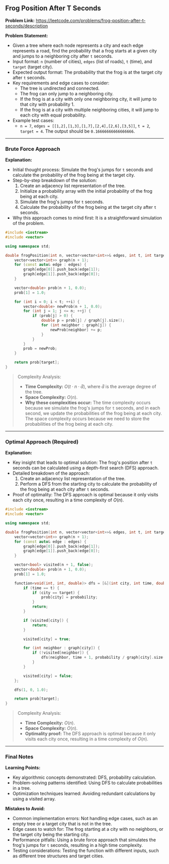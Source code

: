 ## Frog Position After T Seconds
**Problem Link:** https://leetcode.com/problems/frog-position-after-t-seconds/description

**Problem Statement:**
- Given a tree where each node represents a city and each edge represents a road, find the probability that a frog starts at a given city and jumps to a neighboring city after `t` seconds.
- Input format: `n` (number of cities), `edges` (list of roads), `t` (time), and `target` (target city).
- Expected output format: The probability that the frog is at the target city after `t` seconds.
- Key requirements and edge cases to consider:
  - The tree is undirected and connected.
  - The frog can only jump to a neighboring city.
  - If the frog is at a city with only one neighboring city, it will jump to that city with probability 1.
  - If the frog is at a city with multiple neighboring cities, it will jump to each city with equal probability.
- Example test cases:
  - `n = 7`, `edges = [[1,2],[1,3],[1,7],[2,4],[2,6],[3,5]]`, `t = 2`, `target = 4`. The output should be `0.16666666666666666`.

---

### Brute Force Approach
**Explanation:**
- Initial thought process: Simulate the frog's jumps for `t` seconds and calculate the probability of the frog being at the target city.
- Step-by-step breakdown of the solution:
  1. Create an adjacency list representation of the tree.
  2. Initialize a probability array with the initial probability of the frog being at each city.
  3. Simulate the frog's jumps for `t` seconds.
  4. Calculate the probability of the frog being at the target city after `t` seconds.
- Why this approach comes to mind first: It is a straightforward simulation of the problem.

```cpp
#include <iostream>
#include <vector>

using namespace std;

double frogPosition(int n, vector<vector<int>>& edges, int t, int target) {
    vector<vector<int>> graph(n + 1);
    for (const auto& edge : edges) {
        graph[edge[0]].push_back(edge[1]);
        graph[edge[1]].push_back(edge[0]);
    }

    vector<double> prob(n + 1, 0.0);
    prob[1] = 1.0;

    for (int i = 0; i < t; ++i) {
        vector<double> newProb(n + 1, 0.0);
        for (int j = 1; j <= n; ++j) {
            if (prob[j] > 0) {
                double p = prob[j] / graph[j].size();
                for (int neighbor : graph[j]) {
                    newProb[neighbor] += p;
                }
            }
        }
        prob = newProb;
    }

    return prob[target];
}
```

> Complexity Analysis:
> - **Time Complexity:** $O(t \cdot n \cdot \bar{d})$, where $\bar{d}$ is the average degree of the tree.
> - **Space Complexity:** $O(n)$.
> - **Why these complexities occur:** The time complexity occurs because we simulate the frog's jumps for `t` seconds, and in each second, we update the probabilities of the frog being at each city. The space complexity occurs because we need to store the probabilities of the frog being at each city.

---

### Optimal Approach (Required)
**Explanation:**
- Key insight that leads to optimal solution: The frog's position after `t` seconds can be calculated using a depth-first search (DFS) approach.
- Detailed breakdown of the approach:
  1. Create an adjacency list representation of the tree.
  2. Perform a DFS from the starting city to calculate the probability of the frog being at each city after `t` seconds.
- Proof of optimality: The DFS approach is optimal because it only visits each city once, resulting in a time complexity of $O(n)$.

```cpp
#include <iostream>
#include <vector>

using namespace std;

double frogPosition(int n, vector<vector<int>>& edges, int t, int target) {
    vector<vector<int>> graph(n + 1);
    for (const auto& edge : edges) {
        graph[edge[0]].push_back(edge[1]);
        graph[edge[1]].push_back(edge[0]);
    }

    vector<bool> visited(n + 1, false);
    vector<double> prob(n + 1, 0.0);
    prob[1] = 1.0;

    function<void(int, int, double)> dfs = [&](int city, int time, double probability) {
        if (time == t) {
            if (city == target) {
                prob[city] = probability;
            }
            return;
        }

        if (visited[city]) {
            return;
        }

        visited[city] = true;

        for (int neighbor : graph[city]) {
            if (!visited[neighbor]) {
                dfs(neighbor, time + 1, probability / graph[city].size());
            }
        }

        visited[city] = false;
    };

    dfs(1, 0, 1.0);

    return prob[target];
}
```

> Complexity Analysis:
> - **Time Complexity:** $O(n)$.
> - **Space Complexity:** $O(n)$.
> - **Optimality proof:** The DFS approach is optimal because it only visits each city once, resulting in a time complexity of $O(n)$.

---

### Final Notes

**Learning Points:**
- Key algorithmic concepts demonstrated: DFS, probability calculation.
- Problem-solving patterns identified: Using DFS to calculate probabilities in a tree.
- Optimization techniques learned: Avoiding redundant calculations by using a visited array.

**Mistakes to Avoid:**
- Common implementation errors: Not handling edge cases, such as an empty tree or a target city that is not in the tree.
- Edge cases to watch for: The frog starting at a city with no neighbors, or the target city being the starting city.
- Performance pitfalls: Using a brute force approach that simulates the frog's jumps for `t` seconds, resulting in a high time complexity.
- Testing considerations: Testing the function with different inputs, such as different tree structures and target cities.